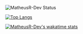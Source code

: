 ![MatheusR-Dev Status](https://github-readme-stats.vercel.app/api?username=MatheusR-Dev&show_icons=true)

[![Top Langs](https://github-readme-stats.vercel.app/api/top-langs/?username=MatheusR-Dev)](https://github.com/anuraghazra/github-readme-stats)

[![MatheusR-Dev's wakatime stats](https://github-readme-stats.vercel.app/api/wakatime?username=MatheusR-Dev)](https://github.com/MatheusR-Dev/github-readme-stats)
